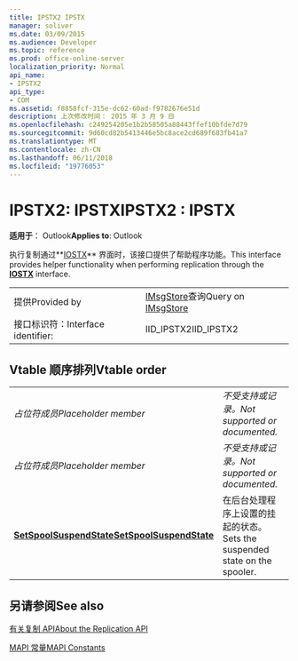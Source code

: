 ```yaml
---
title: IPSTX2 IPSTX
manager: soliver
ms.date: 03/09/2015
ms.audience: Developer
ms.topic: reference
ms.prod: office-online-server
localization_priority: Normal
api_name:
- IPSTX2
api_type:
- COM
ms.assetid: f8858fcf-315e-dc62-60ad-f9782676e51d
description: 上次修改时间： 2015 年 3 月 9 日
ms.openlocfilehash: c249254205e1b2b58505a88443ffef10bfde7d79
ms.sourcegitcommit: 9d60cd82b5413446e5bc8ace2cd689f683fb41a7
ms.translationtype: MT
ms.contentlocale: zh-CN
ms.lasthandoff: 06/11/2018
ms.locfileid: "19776053"
---
```

# <a name="ipstx2--ipstx"></a><span data-ttu-id="950b9-103">IPSTX2: IPSTX</span><span class="sxs-lookup"><span data-stu-id="950b9-103">IPSTX2 : IPSTX</span></span>

  
  
<span data-ttu-id="950b9-104">**适用于**： Outlook</span><span class="sxs-lookup"><span data-stu-id="950b9-104">**Applies to**: Outlook</span></span> 
  
<span data-ttu-id="950b9-105">执行复制通过**[IOSTX](iostxiunknown.md)** 界面时，该接口提供了帮助程序功能。</span><span class="sxs-lookup"><span data-stu-id="950b9-105">This interface provides helper functionality when performing replication through the **[IOSTX](iostxiunknown.md)** interface.</span></span> 
  
|||
|:-----|:-----|
|<span data-ttu-id="950b9-106">提供</span><span class="sxs-lookup"><span data-stu-id="950b9-106">Provided by</span></span>  <br/> |<span data-ttu-id="950b9-107">[IMsgStore](imsgstoreimapiprop.md)查询</span><span class="sxs-lookup"><span data-stu-id="950b9-107">Query on [IMsgStore](imsgstoreimapiprop.md)</span></span> <br/> |
|<span data-ttu-id="950b9-108">接口标识符：</span><span class="sxs-lookup"><span data-stu-id="950b9-108">Interface identifier:</span></span>  <br/> |<span data-ttu-id="950b9-109">IID_IPSTX2</span><span class="sxs-lookup"><span data-stu-id="950b9-109">IID_IPSTX2</span></span>  <br/> |
   
## <a name="vtable-order"></a><span data-ttu-id="950b9-110">Vtable 顺序排列</span><span class="sxs-lookup"><span data-stu-id="950b9-110">Vtable order</span></span>

|||
|:-----|:-----|
| <span data-ttu-id="950b9-111">*占位符成员*</span><span class="sxs-lookup"><span data-stu-id="950b9-111">*Placeholder member*</span></span>  <br/> | <span data-ttu-id="950b9-112">*不受支持或记录。*</span><span class="sxs-lookup"><span data-stu-id="950b9-112">*Not supported or documented.*</span></span>  <br/> |
| <span data-ttu-id="950b9-113">*占位符成员*</span><span class="sxs-lookup"><span data-stu-id="950b9-113">*Placeholder member*</span></span>  <br/> | <span data-ttu-id="950b9-114">*不受支持或记录。*</span><span class="sxs-lookup"><span data-stu-id="950b9-114">*Not supported or documented.*</span></span>  <br/> |
|<span data-ttu-id="950b9-115">**[SetSpoolSuspendState](ipstx2-setspoolsuspendstate.md)**</span><span class="sxs-lookup"><span data-stu-id="950b9-115">**[SetSpoolSuspendState](ipstx2-setspoolsuspendstate.md)**</span></span> <br/> |<span data-ttu-id="950b9-116">在后台处理程序上设置的挂起的状态。</span><span class="sxs-lookup"><span data-stu-id="950b9-116">Sets the suspended state on the spooler.</span></span>  <br/> |
   
## <a name="see-also"></a><span data-ttu-id="950b9-117">另请参阅</span><span class="sxs-lookup"><span data-stu-id="950b9-117">See also</span></span>



[<span data-ttu-id="950b9-118">有关复制 API</span><span class="sxs-lookup"><span data-stu-id="950b9-118">About the Replication API</span></span>](about-the-replication-api.md)
  
[<span data-ttu-id="950b9-119">MAPI 常量</span><span class="sxs-lookup"><span data-stu-id="950b9-119">MAPI Constants</span></span>](mapi-constants.md)

